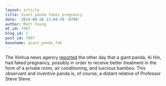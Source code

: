 ```yaml
---
layout: article
title: Giant panda fakes pregnancy
date: '2014-08-28 13:04:39 -0700'
author: Matt Young
mt_id: 7007
blog_id: 2
post_id: 7007
basename: giant_panda_fak
---
```

The Xinhua news agency [reported](http://www.washingtonpost.com/news/speaking-of-science/wp/2014/08/27/famous-giant-panda-fakes-pregnancy-gets-nice-things/) the other day that a giant panda, Ai Hin, had faked pregnancy, possibly in order to receive better treatment in the form of a private room, air conditioning, and luscious bamboo. This observant and inventive panda is, of course, a distant relative of Professor Steve Steve.
